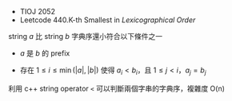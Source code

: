 - TIOJ 2052
- Leetcode 440.K-th Smallest in *Lexicographical Order*

string $a$ 比 string $b$ 字典序還小符合以下條件之一

- $a$ 是 $b$ 的 prefix

- 存在 $1\le i\le \min(|a|, |b|)$ 使得 $a_i < b_i$，且 $1\le j < i$，$a_j=b_j$

利用 c++ string operator `<` 可以判斷兩個字串的字典序，複雜度 O(n)